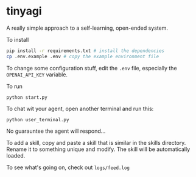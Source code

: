 # tinyagi
A really simple approach to a self-learning, open-ended system.

To install
```sh
pip install -r requirements.txt # install the dependencies
cp .env.example .env # copy the example environment file
```
To change some configuration stuff, edit the `.env` file, especially the `OPENAI_API_KEY` variable.

To run
```
python start.py
```

To chat wit your agent, open another terminal and run this:
```
python user_terminal.py
```
No guarauntee the agent will respond...

To add a skill, copy and paste a skill that is similar in the skills directory. Rename it to something unique and modify. The skill will be automatically loaded.

To see what's going on, check out `logs/feed.log`


